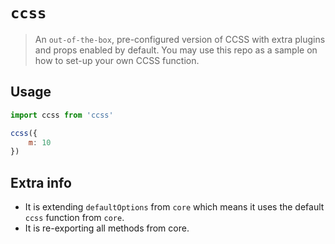 # `ccss`

> An `out-of-the-box`, pre-configured version of CCSS with extra plugins and props
enabled by default. You may use this repo as a sample on how to set-up your own
CCSS function.

## Usage

```js
import ccss from 'ccss'

ccss({
    m: 10
})
```

## Extra info

- It is extending `defaultOptions` from `core` which means it uses the default `ccss` function from `core`.
- It is re-exporting all methods from core.
